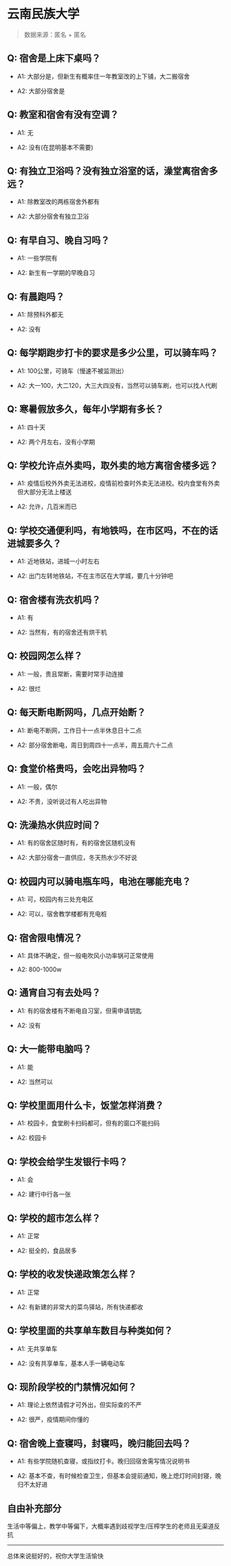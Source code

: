 # 云南民族大学

> 数据来源：匿名 + 匿名

## Q: 宿舍是上床下桌吗？

- A1: 大部分是，但新生有概率住一年教室改的上下铺，大二搬宿舍

- A2: 大部分宿舍是

## Q: 教室和宿舍有没有空调？

- A1: 无

- A2: 没有(在昆明基本不需要)

## Q: 有独立卫浴吗？没有独立浴室的话，澡堂离宿舍多远？

- A1: 除教室改的两栋宿舍外都有

- A2: 大部分宿舍有独立卫浴

## Q: 有早自习、晚自习吗？

- A1: 一些学院有

- A2: 新生有一学期的早晚自习

## Q: 有晨跑吗？

- A1: 除预科外都无

- A2: 没有

## Q: 每学期跑步打卡的要求是多少公里，可以骑车吗？

- A1: 100公里，可骑车（慢速不被监测出）

- A2: 大一100，大二120，大三大四没有，当然可以骑车刷，也可以找人代刷

## Q: 寒暑假放多久，每年小学期有多长？

- A1: 四十天

- A2: 两个月左右，没有小学期

## Q: 学校允许点外卖吗，取外卖的地方离宿舍楼多远？

- A1: 疫情后校外外卖无法进校，疫情前检查时外卖无法进校。校内食堂有外卖但大部分无法上楼送

- A2: 允许，几百米而已

## Q: 学校交通便利吗，有地铁吗，在市区吗，不在的话进城要多久？

- A1: 近地铁站，进城一小时左右

- A2: 出门左转地铁站，不在主市区在大学城，要几十分钟吧

## Q: 宿舍楼有洗衣机吗？

- A1: 有

- A2: 当然有，有的宿舍还有烘干机

## Q: 校园网怎么样？

- A1: 一般，贵且常断，需要时常手动连接

- A2: 很烂

## Q: 每天断电断网吗，几点开始断？

- A1: 断电不断网，工作日十一点半休息日十二点

- A2: 部分宿舍断电，周日到周四十一点半，周五周六十二点

## Q: 食堂价格贵吗，会吃出异物吗？

- A1: 一般，偶尔

- A2: 不贵，没听说过有人吃出异物

## Q: 洗澡热水供应时间？

- A1: 有的宿舍区随时有，有的宿舍区随机没有

- A2: 大部分宿舍一直供应，冬天热水少不好说

## Q: 校园内可以骑电瓶车吗，电池在哪能充电？

- A1: 可，校园内有三处充电区

- A2: 可以，宿舍教学楼都有充电桩

## Q: 宿舍限电情况？

- A1: 具体不确定，但一般电吹风小功率锅可正常使用

- A2: 800-1000w

## Q: 通宵自习有去处吗？

- A1: 有的宿舍楼有不断电自习室，但需申请钥匙

- A2: 没有

## Q: 大一能带电脑吗？

- A1: 能

- A2: 当然可以

## Q: 学校里面用什么卡，饭堂怎样消费？

- A1: 校园卡，食堂刷卡扫码都可，但有的窗口不能扫码

- A2: 校园卡

## Q: 学校会给学生发银行卡吗？

- A1: 会

- A2: 建行中行各一张

## Q: 学校的超市怎么样？

- A1: 正常

- A2: 挺全的，食品居多

## Q: 学校的收发快递政策怎么样？

- A1: 正常

- A2: 有新建的非常大的菜鸟驿站，所有快递都收

## Q: 学校里面的共享单车数目与种类如何？

- A1: 无共享单车

- A2: 没有共享单车，基本人手一辆电动车

## Q: 现阶段学校的门禁情况如何？

- A1: 理论上依然请假才可外出，但实际查的不严

- A2: 很严，疫情期间你懂的

## Q: 宿舍晚上查寝吗，封寝吗，晚归能回去吗？

- A1: 有些学院随机查寝，或指纹打卡。晚归回宿舍需写情况说明书

- A2: 基本不查，有时候检查卫生，但基本会提前通知，晚上熄灯时间封寝，晚归不太好进

## 自由补充部分

生活中等偏上，教学中等偏下，大概率遇到歧视学生/压榨学生的老师且无渠道反抗

***

总体来说挺好的，祝你大学生活愉快